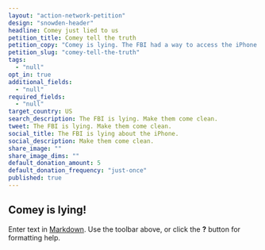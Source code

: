 ```yaml
---
layout: "action-network-petition"
design: "snowden-header"
headline: Comey just lied to us
petition_title: Comey tell the truth
petition_copy: "Comey is lying. The FBI had a way to access the iPhone all along. Now they&#x27;re backing down, and lying about it. Tell Comey to come clean!"
petition_slug: "comey-tell-the-truth"
tags: 
  - "null"
opt_in: true
additional_fields: 
  - "null"
required_fields: 
  - "null"
target_country: US
search_description: The FBI is lying. Make them come clean.
tweet: The FBI is lying. Make them come clean.
social_title: The FBI is lying about the iPhone.
social_description: Make them come clean.
share_image: ""
share_image_dims: ""
default_donation_amount: 5
default_donation_frequency: "just-once"
published: true
---
```



## Comey is lying!

Enter text in [Markdown](http://daringfireball.net/projects/markdown/). Use the toolbar above, or click the **?** button for formatting help.
